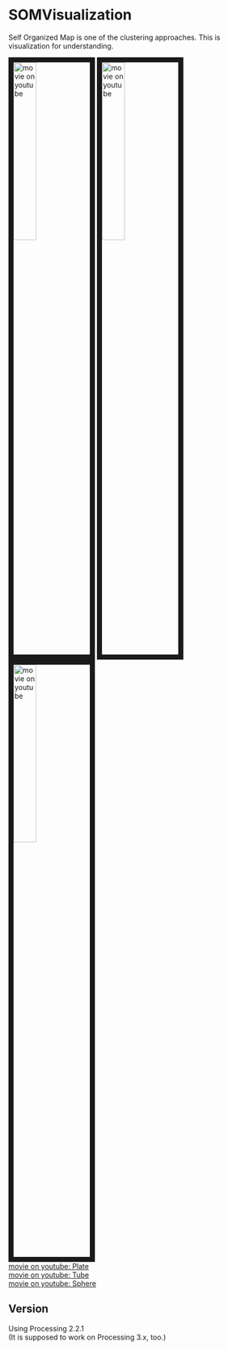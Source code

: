 # SOMVisualization
Self Organized Map is one of the clustering approaches. This is visualization for understanding.  

<a href="http://www.youtube.com/watch?feature=player_embedded&v=sY0sSYto9ew
" target="_blank"><img src="http://img.youtube.com/vi/sY0sSYto9ew/0.jpg" 
alt="movie on youtube" width=30% border="10" /></a>
<a href="http://www.youtube.com/watch?feature=player_embedded&v=V5DClfVw0Q0
" target="_blank"><img src="http://img.youtube.com/vi/V5DClfVw0Q0/0.jpg" 
alt="movie on youtube" width=30% border="10" /></a>
<a href="http://www.youtube.com/watch?feature=player_embedded&v=PseKV_Wp0dc
" target="_blank"><img src="http://img.youtube.com/vi/PseKV_Wp0dc/0.jpg" 
alt="movie on youtube" width=30% border="10" /></a>  
[movie on youtube: Plate](https://www.youtube.com/watch?v=sY0sSYto9ew)  
[movie on youtube: Tube](https://www.youtube.com/watch?v=V5DClfVw0Q0)  
[movie on youtube: Sphere](https://www.youtube.com/watch?v=PseKV_Wp0dc)  

## Version
Using Processing 2.2.1  
(It is supposed to work on Processing 3.x, too.)
